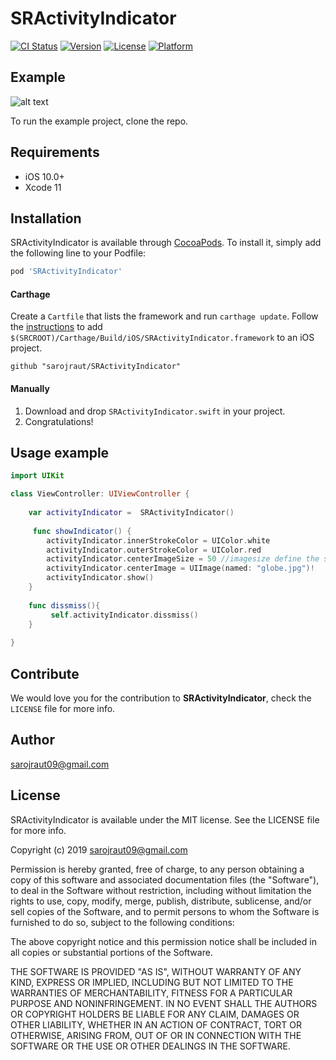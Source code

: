 # SRActivityIndicator

[![CI Status](https://img.shields.io/travis/sarojraut/SRActivityIndicator.svg?style=flat)](https://travis-ci.org/sarojraut/SRActivityIndicator)
[![Version](https://img.shields.io/cocoapods/v/SRActivityIndicator.svg?style=flat)](https://cocoapods.org/pods/SRActivityIndicator)
[![License](https://img.shields.io/cocoapods/l/SRActivityIndicator.svg?style=flat)](https://cocoapods.org/pods/SRActivityIndicator)
[![Platform](https://img.shields.io/cocoapods/p/SRActivityIndicator.svg?style=flat)](https://cocoapods.org/pods/SRActivityIndicator)

## Example
![alt text](https://github.com/sarojraut/SRActivityIndicator/blob/master/ezgif.com-resize.gif)

To run the example project, clone the repo.

## Requirements

- iOS 10.0+
- Xcode 11

## Installation

SRActivityIndicator is available through [CocoaPods](https://cocoapods.org). To install
it, simply add the following line to your Podfile:

```ruby
pod 'SRActivityIndicator'
```

#### Carthage
Create a `Cartfile` that lists the framework and run `carthage update`. Follow the [instructions](https://github.com/Carthage/Carthage#if-youre-building-for-ios) to add `$(SRCROOT)/Carthage/Build/iOS/SRActivityIndicator.framework` to an iOS project.

```
github "sarojraut/SRActivityIndicator"
```
#### Manually
1. Download and drop ```SRActivityIndicator.swift``` in your project.  
2. Congratulations!  

## Usage example

```swift
import UIKit

class ViewController: UIViewController {
    
    var activityIndicator =  SRActivityIndicator()
    
     func showIndicator() {
        activityIndicator.innerStrokeColor = UIColor.white
        activityIndicator.outerStrokeColor = UIColor.red
        activityIndicator.centerImageSize = 50 //imagesize define the size of indicator
        activityIndicator.centerImage = UIImage(named: "globe.jpg")!
        activityIndicator.show()
    }
    
    func dissmiss(){
         self.activityIndicator.dissmiss()
    }
    
}

```

## Contribute

We would love you for the contribution to **SRActivityIndicator**, check the ``LICENSE`` file for more info.
## Author

sarojraut09@gmail.com

## License

SRActivityIndicator is available under the MIT license. See the LICENSE file for more info.

Copyright (c) 2019 sarojraut09@gmail.com 

Permission is hereby granted, free of charge, to any person obtaining a copy
of this software and associated documentation files (the "Software"), to deal
in the Software without restriction, including without limitation the rights
to use, copy, modify, merge, publish, distribute, sublicense, and/or sell
copies of the Software, and to permit persons to whom the Software is
furnished to do so, subject to the following conditions:

The above copyright notice and this permission notice shall be included in
all copies or substantial portions of the Software.

THE SOFTWARE IS PROVIDED "AS IS", WITHOUT WARRANTY OF ANY KIND, EXPRESS OR
IMPLIED, INCLUDING BUT NOT LIMITED TO THE WARRANTIES OF MERCHANTABILITY,
FITNESS FOR A PARTICULAR PURPOSE AND NONINFRINGEMENT. IN NO EVENT SHALL THE
AUTHORS OR COPYRIGHT HOLDERS BE LIABLE FOR ANY CLAIM, DAMAGES OR OTHER
LIABILITY, WHETHER IN AN ACTION OF CONTRACT, TORT OR OTHERWISE, ARISING FROM,
OUT OF OR IN CONNECTION WITH THE SOFTWARE OR THE USE OR OTHER DEALINGS IN
THE SOFTWARE.
